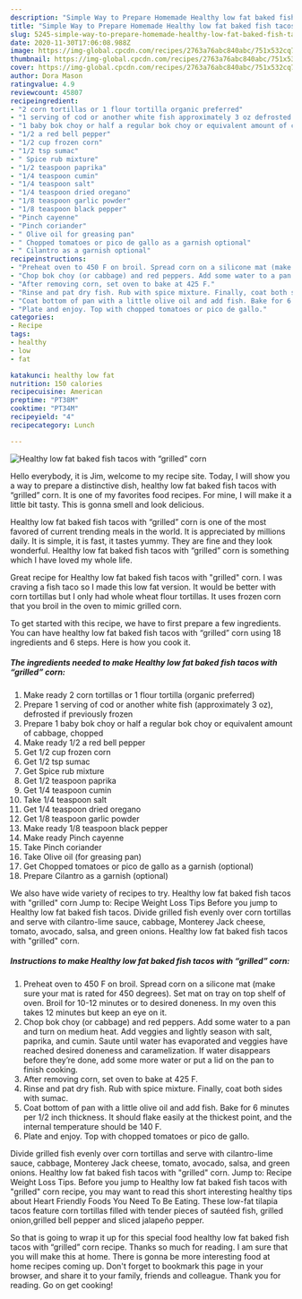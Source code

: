 ```yaml
---
description: "Simple Way to Prepare Homemade Healthy low fat baked fish tacos with “grilled” corn"
title: "Simple Way to Prepare Homemade Healthy low fat baked fish tacos with “grilled” corn"
slug: 5245-simple-way-to-prepare-homemade-healthy-low-fat-baked-fish-tacos-with-grilled-corn
date: 2020-11-30T17:06:08.988Z
image: https://img-global.cpcdn.com/recipes/2763a76abc840abc/751x532cq70/healthy-low-fat-baked-fish-tacos-with-grilled-corn-recipe-main-photo.jpg
thumbnail: https://img-global.cpcdn.com/recipes/2763a76abc840abc/751x532cq70/healthy-low-fat-baked-fish-tacos-with-grilled-corn-recipe-main-photo.jpg
cover: https://img-global.cpcdn.com/recipes/2763a76abc840abc/751x532cq70/healthy-low-fat-baked-fish-tacos-with-grilled-corn-recipe-main-photo.jpg
author: Dora Mason
ratingvalue: 4.9
reviewcount: 45807
recipeingredient:
- "2 corn tortillas or 1 flour tortilla organic preferred"
- "1 serving of cod or another white fish approximately 3 oz defrosted if previously frozen"
- "1 baby bok choy or half a regular bok choy or equivalent amount of cabbage chopped"
- "1/2 a red bell pepper"
- "1/2 cup frozen corn"
- "1/2 tsp sumac"
- " Spice rub mixture"
- "1/2 teaspoon paprika"
- "1/4 teaspoon cumin"
- "1/4 teaspoon salt"
- "1/4 teaspoon dried oregano"
- "1/8 teaspoon garlic powder"
- "1/8 teaspoon black pepper"
- "Pinch cayenne"
- "Pinch coriander"
- " Olive oil for greasing pan"
- " Chopped tomatoes or pico de gallo as a garnish optional"
- " Cilantro as a garnish optional"
recipeinstructions:
- "Preheat oven to 450 F on broil. Spread corn on a silicone mat (make sure your mat is rated for 450 degrees). Set mat on tray on top shelf of oven. Broil for 10-12 minutes or to desired doneness. In my oven this takes 12 minutes but keep an eye on it."
- "Chop bok choy (or cabbage) and red peppers. Add some water to a pan and turn on medium heat. Add veggies and lightly season with salt, paprika, and cumin. Saute until water has evaporated and veggies have reached desired doneness and caramelization. If water disappears before they’re done, add some more water or put a lid on the pan to finish cooking."
- "After removing corn, set oven to bake at 425 F."
- "Rinse and pat dry fish. Rub with spice mixture. Finally, coat both sides with sumac."
- "Coat bottom of pan with a little olive oil and add fish. Bake for 6 minutes per 1/2 inch thickness. It should flake easily at the thickest point, and the internal temperature should be 140 F."
- "Plate and enjoy. Top with chopped tomatoes or pico de gallo."
categories:
- Recipe
tags:
- healthy
- low
- fat

katakunci: healthy low fat 
nutrition: 150 calories
recipecuisine: American
preptime: "PT38M"
cooktime: "PT34M"
recipeyield: "4"
recipecategory: Lunch

---
```



![Healthy low fat baked fish tacos with “grilled” corn](https://img-global.cpcdn.com/recipes/2763a76abc840abc/751x532cq70/healthy-low-fat-baked-fish-tacos-with-grilled-corn-recipe-main-photo.jpg)

Hello everybody, it is Jim, welcome to my recipe site. Today, I will show you a way to prepare a distinctive dish, healthy low fat baked fish tacos with “grilled” corn. It is one of my favorites food recipes. For mine, I will make it a little bit tasty. This is gonna smell and look delicious.

Healthy low fat baked fish tacos with “grilled” corn is one of the most favored of current trending meals in the world. It is appreciated by millions daily. It is simple, it is fast, it tastes yummy. They are fine and they look wonderful. Healthy low fat baked fish tacos with “grilled” corn is something which I have loved my whole life.

Great recipe for Healthy low fat baked fish tacos with &#34;grilled&#34; corn. I was craving a fish taco so I made this low fat version. It would be better with corn tortillas but I only had whole wheat flour tortillas. It uses frozen corn that you broil in the oven to mimic grilled corn.


To get started with this recipe, we have to first prepare a few ingredients. You can have healthy low fat baked fish tacos with “grilled” corn using 18 ingredients and 6 steps. Here is how you cook it.

<!--inarticleads1-->

##### The ingredients needed to make Healthy low fat baked fish tacos with “grilled” corn:

1. Make ready 2 corn tortillas or 1 flour tortilla (organic preferred)
1. Prepare 1 serving of cod or another white fish (approximately 3 oz), defrosted if previously frozen
1. Prepare 1 baby bok choy or half a regular bok choy or equivalent amount of cabbage, chopped
1. Make ready 1/2 a red bell pepper
1. Get 1/2 cup frozen corn
1. Get 1/2 tsp sumac
1. Get  Spice rub mixture
1. Get 1/2 teaspoon paprika
1. Get 1/4 teaspoon cumin
1. Take 1/4 teaspoon salt
1. Get 1/4 teaspoon dried oregano
1. Get 1/8 teaspoon garlic powder
1. Make ready 1/8 teaspoon black pepper
1. Make ready Pinch cayenne
1. Take Pinch coriander
1. Take  Olive oil (for greasing pan)
1. Get  Chopped tomatoes or pico de gallo as a garnish (optional)
1. Prepare  Cilantro as a garnish (optional)


We also have wide variety of recipes to try. Healthy low fat baked fish tacos with &#34;grilled&#34; corn Jump to: Recipe Weight Loss Tips Before you jump to Healthy low fat baked fish tacos. Divide grilled fish evenly over corn tortillas and serve with cilantro-lime sauce, cabbage, Monterey Jack cheese, tomato, avocado, salsa, and green onions. Healthy low fat baked fish tacos with &#34;grilled&#34; corn. 

<!--inarticleads2-->

##### Instructions to make Healthy low fat baked fish tacos with “grilled” corn:

1. Preheat oven to 450 F on broil. Spread corn on a silicone mat (make sure your mat is rated for 450 degrees). Set mat on tray on top shelf of oven. Broil for 10-12 minutes or to desired doneness. In my oven this takes 12 minutes but keep an eye on it.
1. Chop bok choy (or cabbage) and red peppers. Add some water to a pan and turn on medium heat. Add veggies and lightly season with salt, paprika, and cumin. Saute until water has evaporated and veggies have reached desired doneness and caramelization. If water disappears before they’re done, add some more water or put a lid on the pan to finish cooking.
1. After removing corn, set oven to bake at 425 F.
1. Rinse and pat dry fish. Rub with spice mixture. Finally, coat both sides with sumac.
1. Coat bottom of pan with a little olive oil and add fish. Bake for 6 minutes per 1/2 inch thickness. It should flake easily at the thickest point, and the internal temperature should be 140 F.
1. Plate and enjoy. Top with chopped tomatoes or pico de gallo.


Divide grilled fish evenly over corn tortillas and serve with cilantro-lime sauce, cabbage, Monterey Jack cheese, tomato, avocado, salsa, and green onions. Healthy low fat baked fish tacos with &#34;grilled&#34; corn. Jump to: Recipe Weight Loss Tips. Before you jump to Healthy low fat baked fish tacos with &#34;grilled&#34; corn recipe, you may want to read this short interesting healthy tips about Heart Friendly Foods You Need To Be Eating. These low-fat tilapia tacos feature corn tortillas filled with tender pieces of sautéed fish, grilled onion,grilled bell pepper and sliced jalapeño pepper. 

So that is going to wrap it up for this special food healthy low fat baked fish tacos with “grilled” corn recipe. Thanks so much for reading. I am sure that you will make this at home. There is gonna be more interesting food at home recipes coming up. Don't forget to bookmark this page in your browser, and share it to your family, friends and colleague. Thank you for reading. Go on get cooking!
